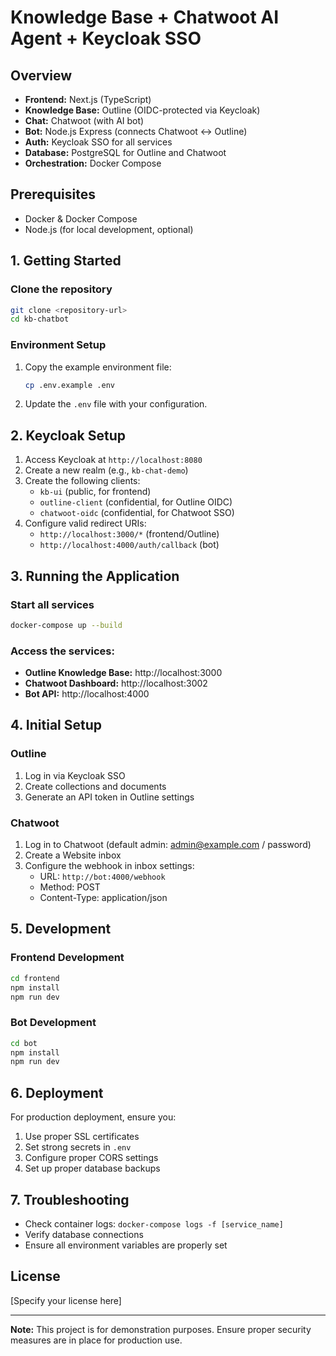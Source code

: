 # Knowledge Base + Chatwoot AI Agent + Keycloak SSO

## Overview
- **Frontend:** Next.js (TypeScript)
- **Knowledge Base:** Outline (OIDC-protected via Keycloak)
- **Chat:** Chatwoot (with AI bot)
- **Bot:** Node.js Express (connects Chatwoot <-> Outline)
- **Auth:** Keycloak SSO for all services
- **Database:** PostgreSQL for Outline and Chatwoot
- **Orchestration:** Docker Compose

## Prerequisites
- Docker & Docker Compose
- Node.js (for local development, optional)

## 1. Getting Started

### Clone the repository
```bash
git clone <repository-url>
cd kb-chatbot
```

### Environment Setup
1. Copy the example environment file:
   ```bash
   cp .env.example .env
   ```
2. Update the `.env` file with your configuration.

## 2. Keycloak Setup
1. Access Keycloak at `http://localhost:8080`
2. Create a new realm (e.g., `kb-chat-demo`)
3. Create the following clients:
   - `kb-ui` (public, for frontend)
   - `outline-client` (confidential, for Outline OIDC)
   - `chatwoot-oidc` (confidential, for Chatwoot SSO)
4. Configure valid redirect URIs:
   - `http://localhost:3000/*` (frontend/Outline)
   - `http://localhost:4000/auth/callback` (bot)

## 3. Running the Application

### Start all services
```bash
docker-compose up --build
```

### Access the services:
- **Outline Knowledge Base:** http://localhost:3000
- **Chatwoot Dashboard:** http://localhost:3002
- **Bot API:** http://localhost:4000

## 4. Initial Setup

### Outline
1. Log in via Keycloak SSO
2. Create collections and documents
3. Generate an API token in Outline settings

### Chatwoot
1. Log in to Chatwoot (default admin: admin@example.com / password)
2. Create a Website inbox
3. Configure the webhook in inbox settings:
   - URL: `http://bot:4000/webhook`
   - Method: POST
   - Content-Type: application/json

## 5. Development

### Frontend Development
```bash
cd frontend
npm install
npm run dev
```

### Bot Development
```bash
cd bot
npm install
npm run dev
```

## 6. Deployment
For production deployment, ensure you:
1. Use proper SSL certificates
2. Set strong secrets in `.env`
3. Configure proper CORS settings
4. Set up proper database backups

## 7. Troubleshooting
- Check container logs: `docker-compose logs -f [service_name]`
- Verify database connections
- Ensure all environment variables are properly set

## License
[Specify your license here]

---

**Note:** This project is for demonstration purposes. Ensure proper security measures are in place for production use.
